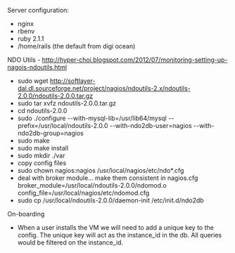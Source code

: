 Server configuration:

  - nginx
  - rbenv
  - ruby 2.1.1
  - /home/rails (the default from digi ocean)

NDO Utils - http://hyper-choi.blogspot.com/2012/07/monitoring-setting-up-nagois-ndoutils.html
  - sudo wget http://softlayer-dal.dl.sourceforge.net/project/nagios/ndoutils-2.x/ndoutils-2.0.0/ndoutils-2.0.0.tar.gz
  - sudo tar xvfz ndoutils-2.0.0.tar.gz
  - cd ndoutils-2.0.0
  - sudo ./configure --with-mysql-lib=/usr/lib64/mysql --prefix=/usr/local/ndoutils-2.0.0 --with-ndo2db-user=nagios --with-ndo2db-group=nagios
  - sudo make
  - sudo make install
  - sudo mkdir ./var
  - copy config files
  - sudo chown nagios:nagios /usr/local/nagios/etc/ndo*.cfg
  - deal with broker module... make them consistent in nagios.cfg
    broker_module=/usr/local/ndoutils-2.0.0/ndomod.o config_file=/usr/local/nagios/etc/ndomod.cfg
  - sudo cp /usr/local/ndoutils-2.0.0/daemon-init /etc/init.d/ndo2db

On-boarding
  - When a user installs the VM we will need to add a unique key to the config. The unique key will act as the instance_id in the db. All queries would be filtered on the instance_id. 